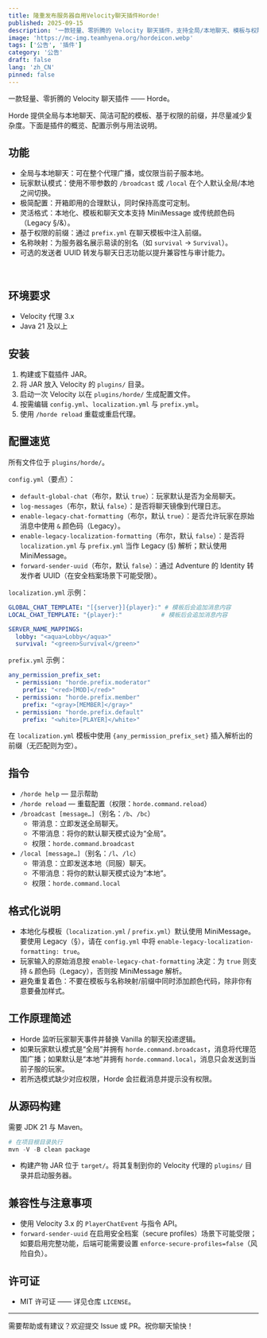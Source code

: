 ```yaml
---
title: 隆重发布服务器自用Velocity聊天插件Horde!
published: 2025-09-15
description: '一款轻量、零折腾的 Velocity 聊天插件，支持全局/本地聊天、模板与权限前缀，以MIT协议开源。'
image: 'https://mc-img.teamhyena.org/hordeicon.webp'
tags: ['公告', '插件']
category: '公告'
draft: false 
lang: 'zh_CN'
pinned: false
---
```

一款轻量、零折腾的 Velocity 聊天插件 —— Horde。

Horde 提供全局与本地聊天、简洁可配的模板、基于权限的前缀，并尽量减少复杂度。下面是插件的概览、配置示例与用法说明。

## 功能

- 全局与本地聊天：可在整个代理广播，或仅限当前子服本地。
- 玩家默认模式：使用不带参数的 `/broadcast` 或 `/local` 在个人默认全局/本地之间切换。
- 极简配置：开箱即用的合理默认，同时保持高度可定制。
- 灵活格式：本地化、模板和聊天文本支持 MiniMessage 或传统颜色码（Legacy §/&）。
- 基于权限的前缀：通过 `prefix.yml` 在聊天模板中注入前缀。
- 名称映射：为服务器名展示易读的别名（如 `survival` -> `Survival`）。
- 可选的发送者 UUID 转发与聊天日志功能以提升兼容性与审计能力。

<img title="该插件实现的一种聊天样式" src="https://mc-img.teamhyena.org/hordetest1.webp" alt="">
<img title="该插件实现的另一种聊天样式" src="https://mc-img.teamhyena.org/hordetest2.webp" alt="">

## 环境要求

- Velocity 代理 3.x
- Java 21 及以上

## 安装

1. 构建或下载插件 JAR。
2. 将 JAR 放入 Velocity 的 `plugins/` 目录。
3. 启动一次 Velocity 以在 `plugins/horde/` 生成配置文件。
4. 按需编辑 `config.yml`、`localization.yml` 与 `prefix.yml`。
5. 使用 `/horde reload` 重载或重启代理。

## 配置速览

所有文件位于 `plugins/horde/`。

`config.yml`（要点）：

- `default-global-chat`（布尔，默认 `true`）：玩家默认是否为全局聊天。
- `log-messages`（布尔，默认 `false`）：是否将聊天镜像到代理日志。
- `enable-legacy-chat-formatting`（布尔，默认 `true`）：是否允许玩家在原始消息中使用 `&` 颜色码（Legacy）。
- `enable-legacy-localization-formatting`（布尔，默认 `false`）：是否将 `localization.yml` 与 `prefix.yml` 当作 Legacy (§) 解析；默认使用 MiniMessage。
- `forward-sender-uuid`（布尔，默认 `false`）：通过 Adventure 的 Identity 转发作者 UUID（在安全档案场景下可能受限）。

`localization.yml` 示例：

```yaml
GLOBAL_CHAT_TEMPLATE: "[{server}]{player}:" # 模板后会追加消息内容
LOCAL_CHAT_TEMPLATE: "{player}:"           # 模板后会追加消息内容

SERVER_NAME_MAPPINGS:
  lobby: "<aqua>Lobby</aqua>"
  survival: "<green>Survival</green>"
```

`prefix.yml` 示例：

```yaml
any_permission_prefix_set:
  - permission: "horde.prefix.moderator"
    prefix: "<red>[MOD]</red>"
  - permission: "horde.prefix.member"
    prefix: "<gray>[MEMBER]</gray>"
  - permission: "horde.prefix.default"
    prefix: "<white>[PLAYER]</white>"
```

在 `localization.yml` 模板中使用 `{any_permission_prefix_set}` 插入解析出的前缀（无匹配则为空）。

## 指令

- `/horde help` — 显示帮助
- `/horde reload` — 重载配置（权限：`horde.command.reload`）
- `/broadcast [message…]`（别名：`/b`、`/bc`）
  - 带消息：立即发送全局聊天。
  - 不带消息：将你的默认聊天模式设为“全局”。
  - 权限：`horde.command.broadcast`
- `/local [message…]`（别名：`/l`、`/lc`）
  - 带消息：立即发送本地（同服）聊天。
  - 不带消息：将你的默认聊天模式设为“本地”。
  - 权限：`horde.command.local`

## 格式化说明

- 本地化与模板（`localization.yml` / `prefix.yml`）默认使用 MiniMessage。要使用 Legacy（§），请在 `config.yml` 中将 `enable-legacy-localization-formatting: true`。
- 玩家输入的原始消息按 `enable-legacy-chat-formatting` 决定：为 `true` 则支持 `&` 颜色码（Legacy），否则按 MiniMessage 解析。
- 避免重复着色：不要在模板与名称映射/前缀中同时添加颜色代码，除非你有意要叠加样式。

## 工作原理简述

- Horde 监听玩家聊天事件并替换 Vanilla 的聊天投递逻辑。
- 如果玩家默认模式是“全局”并拥有 `horde.command.broadcast`，消息将代理范围广播；如果默认是“本地”并拥有 `horde.command.local`，消息只会发送到当前子服的玩家。
- 若所选模式缺少对应权限，Horde 会拦截消息并提示没有权限。

## 从源码构建

需要 JDK 21 与 Maven。

```powershell
# 在项目根目录执行
mvn -V -B clean package
```

- 构建产物 JAR 位于 `target/`。将其复制到你的 Velocity 代理的 `plugins/` 目录并启动服务器。

## 兼容性与注意事项

- 使用 Velocity 3.x 的 `PlayerChatEvent` 与指令 API。
- `forward-sender-uuid` 在启用安全档案（secure profiles）场景下可能受限；如要启用完整功能，后端可能需要设置 `enforce-secure-profiles=false`（风险自负）。

## 许可证

- MIT 许可证 —— 详见仓库 `LICENSE`。

---

需要帮助或有建议？欢迎提交 Issue 或 PR。祝你聊天愉快！

<script src="https://giscus.app/client.js"
                                data-repo="HyenaMC/blog-site-giscus"
                                data-repo-id="R_kgDOPeyQHQ"
                                data-category="Announcements"
                                data-category-id="DIC_kwDOPeyQHc4CuPDO"
                                data-mapping="pathname"
                                data-strict="0"
                                data-reactions-enabled="1"
                                data-emit-metadata="1"
                                data-input-position="bottom"
                                data-theme="preferred_color_scheme"
                                data-lang="zh-CN"
                                data-loading="lazy"
                                crossorigin="anonymous"
                                async>
</script>
